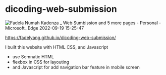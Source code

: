# dicoding-web-submission

![Fadela Numah Kadenza _ Web Sumbission and 5 more pages - Personal - Microsoft_ Edge 2022-09-19 15-25-47](https://user-images.githubusercontent.com/75234524/190978323-2db04eaa-3130-4cfc-bb34-a212ab8d7493.gif)

https://fadelyang.github.io/dicoding-web-submission/

I built this website with HTML CSS, and Javascript
- use Semnatic HTML
- flexbox in CSS for layouting
- and Javascript for add navigation bar feature in mobile screen

